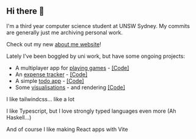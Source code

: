 ## Hi there 👋

I'm a third year computer science student at UNSW Sydney. My commits are generally just me archiving personal work.

Check out my new [about me website](https://mhiebl.com)!

Lately I've been boggled by uni work, but have some ongoing projects:
 - A multiplayer app for [playing games](https://games.mhiebl.com) - [[Code]](https://github.com/matthiebl/games-app)
 - An [expense tracker](https://expense.mhiebl.com) - [[Code]](https://github.com/matthiebl/expense-app)
 - A simple [todo app](https://todo.mhiebl.com) - [[Code]](https://github.com/matthiebl/todo-app)
 - Some [visualisations](https://matthiebl.github.io/visuals/) - and rendering [[Code]](https://github.com/matthiebl/visuals)

I like tailwindcss... like a lot

I like Typescript, but I love strongly typed languages even more (Ah Haskell...)

And of course I like making React apps with Vite
